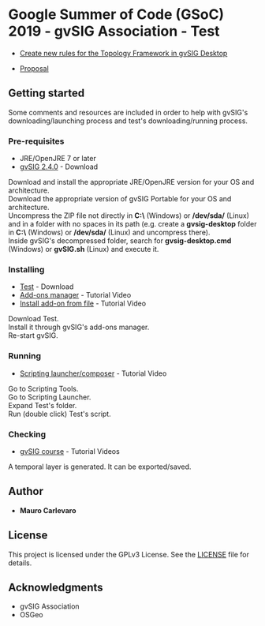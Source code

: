 # Google Summer of Code (GSoC) 2019 - gvSIG Association - Test

* [Create new rules for the Topology Framework in gvSIG Desktop](https://wiki.osgeo.org/wiki/GvSIG_GSoC_2019_Ideas)

* [Proposal](https://docs.google.com/document/d/1AWXqUTV04J442NZ_AKBopjKIHw6nHYfSHJMrCvnZSK0/edit?usp=sharing)

## Getting started

Some comments and resources are included in order to help with gvSIG's downloading/launching process and test's downloading/running process.

### Pre-requisites

* JRE/OpenJRE 7 or later
* [gvSIG 2.4.0](http://www.gvsig.com/en/products/gvsig-desktop/downloads) - Download

Download and install the appropriate JRE/OpenJRE version for your OS and architecture.  
Download the appropriate version of gvSIG Portable for your OS and architecture.  
Uncompress the ZIP file not directly in **C:\\** (Windows) or **/dev/sda/** (Linux) and in a folder with no spaces in its path (e.g. create a **gvsig-desktop** folder in **C:\\** (Windows) or **/dev/sda/** (Linux) and uncompress there).  
Inside gvSIG's decompressed folder, search for **gvsig-desktop.cmd** (Windows) or **gvSIG.sh** (Linux) and execute it.

### Installing

* [Test](https://github.com/Maureque/GSoC_2019/releases) - Download
* [Add-ons manager](https://www.youtube.com/watch?v=PrGhD9qm8ok) - Tutorial Video
* [Install add-on from file](https://www.youtube.com/watch?v=2kcNanjW5Y8) - Tutorial Video

Download Test.  
Install it through gvSIG's add-ons manager.  
Re-start gvSIG.

### Running

* [Scripting launcher/composer](https://www.youtube.com/watch?v=ea5ZjpIEHaE) - Tutorial Video

Go to Scripting Tools.  
Go to Scripting Launcher.  
Expand Test's folder.  
Run (double click) Test's script.  

### Checking

* [gvSIG course](https://www.youtube.com/playlist?list=PLTwZbMzUIxFINjiceQ4yTauymW9d0jYVh) - Tutorial Videos

A temporal layer is generated. It can be exported/saved.

## Author

* **Mauro Carlevaro**

## License

This project is licensed under the GPLv3 License. See the [LICENSE](LICENSE) file for details.

## Acknowledgments

* gvSIG Association
* OSGeo
